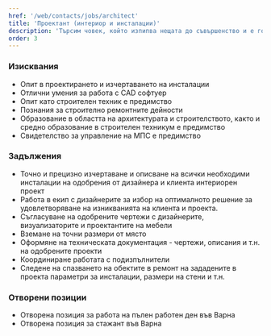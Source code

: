 ```yaml
---
href: '/web/contacts/jobs/architect'
title: 'Проектант (интериор и инсталации)'
description: 'Търсим човек, който изпипва нещата до съвършенство и е готов да отговаря за изчертаването и проектирането на техническите чертежи и изисквания за осъществяването на интериорните проекти, които правим. От наша страна предлагаме място, на което ще можете да се развивате и да работите при отлична организация с едни от най-добрите професионалисти. Опитът и образованието в областта на архитектурата и проектирането са задължителни.'
order: 3
---
```

### Изисквания
* Опит в проектирането и изчертаването на инсталации
* Отлични умения за работа с CAD софтуер
* Опит като строителен техник е предимство
* Познания за строително ремонтните дейности
* Образование в областта на архитектурата и строителството, както и средно образование в строителен техникум е предимство
* Свидетелство за управление на МПС е предимство

### Задължения
* Точно и прецизно изчертаване и описване на всички необходими инсталации на одобрения от дизайнера и клиента интериорен проект
* Работа в екип с дизайнерите за избор на оптималното решение за удовлетворяване на изникванията на клиента и проекта. 
* Съгласуване на одобрените чертежи с дизайнерите, визуализаторите и проектантите на мебели
* Вземане на точни размери от място
* Оформяне на техническата документация - чертежи, описания и т.н. на одобрените проекти
* Координиране работата с подизпълнители
* Следене на спазването на обектите в ремонт на зададените в проекта параметри за инсталации, размери на стени и т.н.

### Отворени позиции
* Отворена позиция за работа на пълен работен ден във Варна
* Отворена позиция за стажант във Варна
